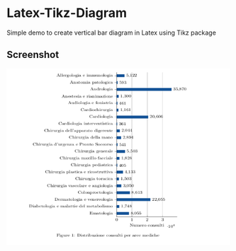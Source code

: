 # Latex-Tikz-Diagram
Simple demo to create vertical bar diagram in Latex using Tikz package

## Screenshot ##
<div>
    <img src="https://github.com/nicoladileo/Latex-Tikz-Diagram/blob/master/screenshot.png" align="center" height="400" width="600">
</div>
